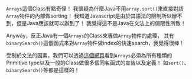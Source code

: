 `Arrays`這個Class有點奇怪！
我懷疑為什麼Java不用`array.sort()`來直接對該`Array`物件的內部做sorting！
我知道Javascript是由於其語法的限制所以辦不到，但是Java應該就可以辦到了！
我覺得這不是Java在文法上的侷限性所致！

Anyway，反正Java有一個`Arrays`的Class來專做`Array`物件的處理，
其有`binarySearch()`這個函式來對`Array`物件做index的快速search，我覺得很棒！

受制於文法的因素，我們可以透過[這個網頁](http://developer.android.com/reference/java/util/Arrays.html)看到`Arrays`必須為所有種類的Primitive type以及一般的Class做很多個同名函式的宣告以及定義！
如`sort()`、`binarySearch()`等都是這樣的！
